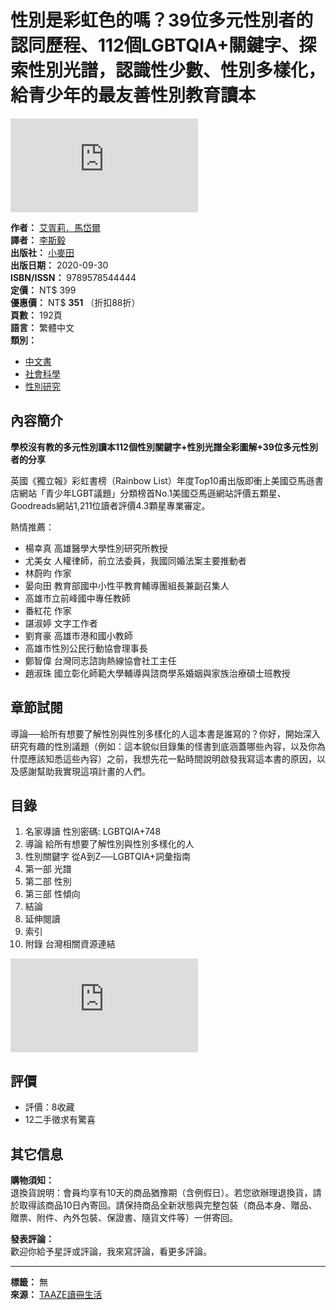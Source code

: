 # 性別是彩虹色的嗎？39位多元性別者的認同歷程、112個LGBTQIA+關鍵字、探索性別光譜，認識性少數、性別多樣化，給青少年的最友善性別教育讀本

![封面](https://media.taaze.tw/showThumbnail.html?sc=11100918051&height=400&width=310)

**作者：** [艾胥莉．馬岱爾](https://rwd_searchResult.html?keyType%5B%5D=2&keyword%5B%5D=%E8%89%BE%E8%83%A5%E8%8E%89%EF%BC%8E%E9%A6%AC%E5%B2%B1%E7%88%BE)  
**譯者：** [李斯毅](https://rwd_searchResult.html?keyType%5B%5D=0&keyword%5B%5D=%E6%9D%8E%E6%96%AF%E6%AF%85)  
**出版社：** [小麥田](https://rwd_searchResult.html?keyType%5B%5D=3&keyword%5B%5D=%E5%B0%8F%E9%BA%A5%E7%94%B0)  
**出版日期：** 2020-09-30  
**ISBN/ISSN：** 9789578544444  
**定價：** NT$ 399  
**優惠價：** NT$ **351** （折扣88折）  
**頁數：** 192頁  
**語言：** 繁體中文  
**類別：** 
- [中文書](#)
- [社會科學](#)
- [性別研究](#)

## 內容簡介

**學校沒有教的多元性別讀本112個性別關鍵字+性別光譜全彩圖解+39位多元性別者的分享**

英國《獨立報》彩虹書榜（Rainbow List）年度Top10甫出版即衝上美國亞馬遜書店網站「青少年LGBT議題」分類榜首No.1美國亞馬遜網站評價五顆星、Goodreads網站1,211位讀者評價4.3顆星專業審定。

熱情推薦：
- 楊幸真 高雄醫學大學性別研究所教授
- 尤美女 人權律師，前立法委員，我國同婚法案主要推動者
- 林蔚昀 作家
- 晏向田 教育部國中小性平教育輔導團組長兼副召集人
- 高雄市立前峰國中專任教師
- 番紅花 作家
- 諶淑婷 文字工作者
- 劉育豪 高雄市港和國小教師
- 高雄市性別公民行動協會理事長
- 鄭智偉 台灣同志諮詢熱線協會社工主任
- 趙淑珠 國立彰化師範大學輔導與諮商學系婚姻與家族治療碩士班教授

## 章節試閱

導論──給所有想要了解性別與性別多樣化的人這本書是誰寫的？你好，開始深入研究有趣的性別議題（例如：這本貌似目錄集的怪書到底涵蓋哪些內容，以及你為什麼應該知悉這些內容）之前，我想先花一點時間說明啟發我寫這本書的原因，以及感謝幫助我實現這項計畫的人們。

## 目錄
1. 名家導讀 性別密碼: LGBTQIA+748
2. 導論 給所有想要了解性別與性別多樣化的人
3. 性別關鍵字 從A到Z──LGBTQIA+詞彙指南
4. 第一部 光譜
5. 第二部 性別
6. 第三部 性傾向
7. 結論
8. 延伸閱讀
9. 索引
10. 附錄 台灣相關資源連結

![性別是彩虹色的嗎](https://media.taaze.tw/showBanaerImage.html?pk=1000647289&width=994)

## 評價
- 評價：8收藏  
- 12二手徵求有驚喜

## 其它信息

**購物須知：**  
退換貨說明：會員均享有10天的商品猶豫期（含例假日）。若您欲辦理退換貨，請於取得該商品10日內寄回。請保持商品全新狀態與完整包裝（商品本身、贈品、贈票、附件、內外包裝、保證書、隨貨文件等）一併寄回。 

**發表評論：**  
歡迎你給予星評或評論，我來寫評論，看更多評論。

---

**標籤：** 無  
**來源：** [TAAZE讀冊生活](https://www.taaze.tw/products/11100918051.html)